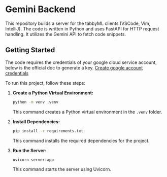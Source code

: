 # Gemini Backend

This repository builds a server for the tabbyML clients (VSCode, Vim, IntelliJ). The code is written in Python and uses FastAPI for HTTP request handling. It utilizes the Gemini API to fetch code snippets.

## Getting Started

The code requires the credentials of your google cloud service account, below is the official doc to generate a key.
[Create google account credentials](https://cloud.google.com/iam/docs/keys-create-delete#iam-service-account-keys-create-console)

To run this project, follow these steps:

1. **Create a Python Virtual Environment:**
   ```bash
   python -m venv .venv
   ```

   This command creates a Python virtual environment in the `.venv` folder.

2. **Install Dependencies:**
   ```bash
   pip install -r requirements.txt
   ```

   This command installs the required dependencies for the project.

3. **Run the Server:**
   ```bash
   uvicorn server:app
   ```

   This command starts the server using Uvicorn.
